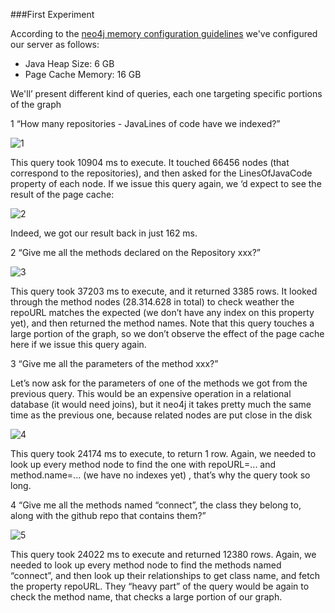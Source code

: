 ###First Experiment

According to the [neo4j memory configuration guidelines](https://neo4j.com/developer/kb/how-to-estimate-initial-memory-configuration/) we've configured our server as follows:

* Java Heap Size: 6 GB
* Page Cache Memory: 16 GB

We'll’ present different kind of queries, each one targeting specific portions of the graph

1  “How many repositories - JavaLines of code have we indexed?”

![1](https://cloud.githubusercontent.com/assets/11991105/20217879/af4f61bc-a82a-11e6-8a3f-33fd9f14a2f0.png)

This query took 10904 ms to execute. It touched 66456 nodes (that correspond to the repositories), and then asked for the LinesOfJavaCode property of each node. If we issue this query again, we ‘d expect to see the result of the page cache:

![2](https://cloud.githubusercontent.com/assets/11991105/20217978/1cf1e3fc-a82b-11e6-88e7-a2cc2ead3d83.png)

Indeed, we got our result back  in just 162 ms.

2  “Give me all the methods declared on the Repository xxx?”

![3](https://cloud.githubusercontent.com/assets/11991105/20217995/321b031c-a82b-11e6-8609-0a8e30d4f622.png)

This query took 37203 ms to execute, and it returned 3385 rows. It looked through the method nodes (28.314.628 in total) to check weather the repoURL matches the expected (we don’t have any index on this property yet), and then returned the method names. Note that this query touches a large portion of the graph, so we don’t observe the effect of the page cache here if we issue this query again. 

3  “Give me all the parameters of the method xxx?”

Let’s now ask for the parameters of one of the methods we got from the previous query. This would be an expensive operation in a relational database (it would need joins), but it neo4j it takes pretty much the same time as the previous one, because related nodes are put close in the disk

![4](https://cloud.githubusercontent.com/assets/11991105/20218103/92ce281a-a82b-11e6-9ee6-9d9c957a2426.png)

This query took 24174 ms to execute, to return 1 row. Again, we needed to look up every method node to find the one with repoURL=... and method.name=... (we have no indexes yet) , that’s why the query took so long. 

4  “Give me all the methods named “connect”, the class they belong to, along with the github repo that contains them?”

![5](https://cloud.githubusercontent.com/assets/11991105/20218151/cd174e3e-a82b-11e6-8b5c-d373c07b1ecc.png)

This query took 24022 ms to execute and returned 12380 rows. Again, we needed to look up every method node to find the methods named “connect”, and then look up their relationships to get class name, and fetch the property repoURL. They “heavy part” of the query would be again to check the method name, that checks a large portion of our graph.
